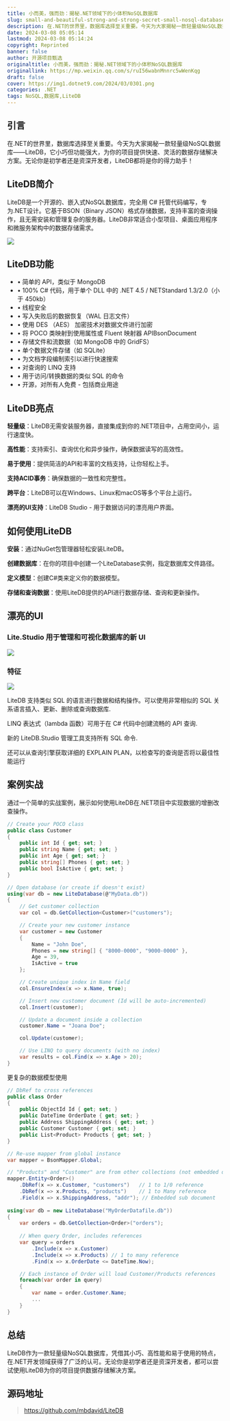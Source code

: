 ```yaml
---
title: 小而美，强而劲：揭秘.NET领域下的小体积NoSQL数据库
slug: small-and-beautiful-strong-and-strong-secret-small-nosql-database-in-the-field-of-dotnet
description: 在.NET的世界里，数据库选择至关重要。今天为大家揭秘一款轻量级NoSQL数据库——LiteDB，它小巧但功能强大，为你的项目提供快速、灵活的数据存储解决方案。无论你是初学者还是资深开发者，LiteDB都将是你的得力助手！
date: 2024-03-08 05:05:14
lastmod: 2024-03-08 05:14:24
copyright: Reprinted
banner: false
author: 开源项目甄选
originaltitle: 小而美，强而劲：揭秘.NET领域下的小体积NoSQL数据库
originallink: https://mp.weixin.qq.com/s/ruI56wabnMnnrc5wWenKqg
draft: false
cover: https://img1.dotnet9.com/2024/03/0301.png
categories: .NET
tags: NoSQL,数据库,LiteDB
---
```


## 引言

在.NET的世界里，数据库选择至关重要。今天为大家揭秘一款轻量级NoSQL数据库——LiteDB，它小巧但功能强大，为你的项目提供快速、灵活的数据存储解决方案。无论你是初学者还是资深开发者，LiteDB都将是你的得力助手！

## LiteDB简介

LiteDB是一个开源的、嵌入式NoSQL数据库，完全用 C# 托管代码编写，专为.NET设计。它基于BSON（Binary JSON）格式存储数据，支持丰富的查询操作，且无需安装和管理复杂的服务器。LiteDB非常适合小型项目、桌面应用程序和微服务架构中的数据存储需求。

![](https://img1.dotnet9.com/2024/03/0301.png)

## LiteDB功能

- • 简单的 API，类似于 MongoDB
- • 100% C# 代码，用于单个 DLL 中的 .NET 4.5 / NETStandard 1.3/2.0（小于 450kb）
- • 线程安全
- • 写入失败后的数据恢复（WAL 日志文件）
- • 使用 DES （AES） 加密技术对数据文件进行加密
- • 将 POCO 类映射到使用属性或 Fluent 映射器 APIBsonDocument
- • 存储文件和流数据（如 MongoDB 中的 GridFS）
- • 单个数据文件存储（如 SQLite）
- • 为文档字段编制索引以进行快速搜索
- • 对查询的 LINQ 支持
- • 用于访问/转换数据的类似 SQL 的命令
- • 开源，对所有人免费 - 包括商业用途

## LiteDB亮点

**轻量级**：LiteDB无需安装服务器，直接集成到你的.NET项目中，占用空间小，运行速度快。

**高性能**：支持索引、查询优化和异步操作，确保数据读写的高效性。

**易于使用**：提供简洁的API和丰富的文档支持，让你轻松上手。

**支持ACID事务**：确保数据的一致性和完整性。

**跨平台**：LiteDB可以在Windows、Linux和macOS等多个平台上运行。

**漂亮的UI支持**：LiteDB Studio - 用于数据访问的漂亮用户界面。

## 如何使用LiteDB

**安装**：通过NuGet包管理器轻松安装LiteDB。

**创建数据库**：在你的项目中创建一个LiteDatabase实例，指定数据库文件路径。

**定义模型**：创建C#类来定义你的数据模型。

**存储和查询数据**：使用LiteDB提供的API进行数据存储、查询和更新操作。

## 漂亮的UI

### Lite.Studio 用于管理和可视化数据库的新 UI

![](https://img1.dotnet9.com/2024/03/0302.gif)

### 特征

![](https://img1.dotnet9.com/2024/03/0303.gif)

LiteDB 支持类似 SQL 的语言进行数据和结构操作。可以使用非常相似的 SQL 关系语言插入、更新、删除或查询数据库.

LINQ 表达式（lambda 函数）可用于在 C# 代码中创建流畅的 API 查询.

新的 LiteDB.Studio 管理工具支持所有 SQL 命令.

还可以从查询引擎获取详细的 EXPLAIN PLAN，以检查写的查询是否将以最佳性能运行

## 案例实战

通过一个简单的实战案例，展示如何使用LiteDB在.NET项目中实现数据的增删改查操作。

```csharp
// Create your POCO class
public class Customer
{
    public int Id { get; set; }
    public string Name { get; set; }
    public int Age { get; set; }
    public string[] Phones { get; set; }
    public bool IsActive { get; set; }
}

// Open database (or create if doesn't exist)
using(var db = new LiteDatabase(@"MyData.db"))
{
    // Get customer collection
    var col = db.GetCollection<Customer>("customers");

    // Create your new customer instance
    var customer = new Customer
    { 
        Name = "John Doe", 
        Phones = new string[] { "8000-0000", "9000-0000" }, 
        Age = 39,
        IsActive = true
    };

    // Create unique index in Name field
    col.EnsureIndex(x => x.Name, true);

    // Insert new customer document (Id will be auto-incremented)
    col.Insert(customer);

    // Update a document inside a collection
    customer.Name = "Joana Doe";

    col.Update(customer);

    // Use LINQ to query documents (with no index)
    var results = col.Find(x => x.Age > 20);
}
```

更复杂的数据模型使用

```csharp
// DbRef to cross references
public class Order
{
    public ObjectId Id { get; set; }
    public DateTime OrderDate { get; set; }
    public Address ShippingAddress { get; set; }
    public Customer Customer { get; set; }
    public List<Product> Products { get; set; }
}        

// Re-use mapper from global instance
var mapper = BsonMapper.Global;

// "Products" and "Customer" are from other collections (not embedded document)
mapper.Entity<Order>()
    .DbRef(x => x.Customer, "customers")   // 1 to 1/0 reference
    .DbRef(x => x.Products, "products")    // 1 to Many reference
    .Field(x => x.ShippingAddress, "addr"); // Embedded sub document
            
using(var db = new LiteDatabase("MyOrderDatafile.db"))
{
    var orders = db.GetCollection<Order>("orders");
        
    // When query Order, includes references
    var query = orders
        .Include(x => x.Customer)
        .Include(x => x.Products) // 1 to many reference
        .Find(x => x.OrderDate <= DateTime.Now);

    // Each instance of Order will load Customer/Products references
    foreach(var order in query)
    {
        var name = order.Customer.Name;
        ...
    }
}
```

## 总结

LiteDB作为一款轻量级NoSQL数据库，凭借其小巧、高性能和易于使用的特点，在.NET开发领域获得了广泛的认可。无论你是初学者还是资深开发者，都可以尝试使用LiteDB为你的项目提供数据存储解决方案。

## 源码地址

> https://github.com/mbdavid/LiteDB
